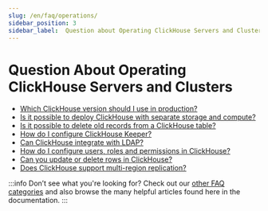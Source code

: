 ```yaml
---
slug: /en/faq/operations/
sidebar_position: 3
sidebar_label:  Question about Operating ClickHouse Servers and Clusters
---
```


# Question About Operating ClickHouse Servers and Clusters 

-   [Which ClickHouse version should I use in production?](/docs/en/faq/operations/production.md)
-   [Is it possible to deploy ClickHouse with separate storage and compute?](/docs/en/faq/operations/separate_storage.md)
-  [Is it possible to delete old records from a ClickHouse table?](/docs/en/faq/operations/delete-old-data.md)
-   [How do I configure ClickHouse Keeper?](/docs/en/guides/sre/keeper/clickhouse-keeper.md)
-   [Can ClickHouse integrate with LDAP?](/docs/en/guides/sre/user-management/configuring-ldap.md)
-   [How do I configure users, roles and permissions in ClickHouse?](/docs/en/guides/sre/user-management/users-and-roles.md)
-   [Can you update or delete rows in ClickHouse?](/docs/en/guides/developer/mutations.md)
-   [Does ClickHouse support multi-region replication?](/docs/en/faq/operations/multi-region-replication.md)

:::info Don’t see what you're looking for?
Check out our [other FAQ categories](/docs/en/faq/) and also browse the many helpful articles found here in the documentation.
:::

